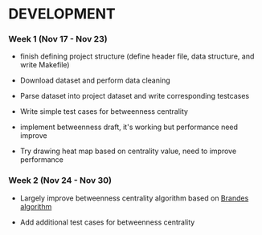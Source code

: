 # DEVELOPMENT 



### Week 1 (Nov 17 - Nov 23)

- finish defining project structure (define header file, data structure, and write Makefile)

- Download dataset and perform data cleaning

- Parse dataset into project dataset and write corresponding testcases

- Write simple test cases for betweenness centrality

- implement betweenness draft, it's working but performance need improve

- Try drawing heat map based on centrality value, need to improve performance

  

### Week 2 (Nov 24 - Nov 30)

- Largely improve betweenness centrality algorithm based on [Brandes algorithm](https://web.archive.org/web/20171013152036/http://algo.uni-konstanz.de/publications/b-fabc-01.pdf)

- Add additional test cases for betweenness centrality